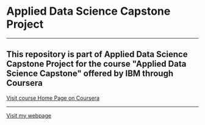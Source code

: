 # Applied Data Science Capstone Project

___

## This repository is part of Applied Data Science Capstone Project for the course "Applied Data Science Capstone" offered by IBM through Coursera

[Visit course Home Page on Coursera](https://www.coursera.org/learn/applied-data-science-capstone)

___

[Visit my webpage](truth-r.github.io)
